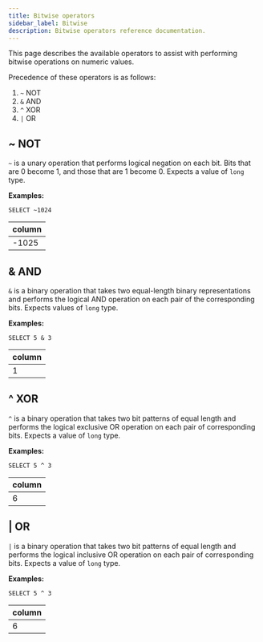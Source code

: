 ```yaml
---
title: Bitwise operators
sidebar_label: Bitwise
description: Bitwise operators reference documentation.
---
```


This page describes the available operators to assist with performing bitwise
operations on numeric values.

Precedence of these operators is as follows:

1. `~` NOT
2. `&` AND
3. `^` XOR
4. `|` OR

## ~ NOT

`~` is a unary operation that performs logical negation on each bit. Bits that
are 0 become 1, and those that are 1 become 0. Expects a value of `long` type.

**Examples:**

```questdb-sql
SELECT ~1024
```

| column |
| ------ |
| -1025  |

## & AND

`&` is a binary operation that takes two equal-length binary representations and
performs the logical AND operation on each pair of the corresponding bits.
Expects values of `long` type.

**Examples:**

```questdb-sql
SELECT 5 & 3
```

| column |
| ------ |
| 1      |

## ^ XOR

`^` is a binary operation that takes two bit patterns of equal length and
performs the logical exclusive OR operation on each pair of corresponding bits.
Expects a value of `long` type.

**Examples:**

```questdb-sql
SELECT 5 ^ 3
```

| column |
| ------ |
| 6      |

## | OR

`|` is a binary operation that takes two bit patterns of equal length and
performs the logical inclusive OR operation on each pair of corresponding bits.
Expects a value of `long` type.

**Examples:**

```questdb-sql
SELECT 5 ^ 3
```

| column |
| ------ |
| 6      |
